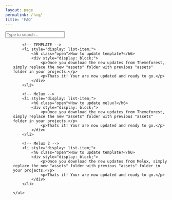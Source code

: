 ```yaml
---
layout: page
permalink: /faq/
title: 'FAQ'
---
```


<div class="faq">
	<input class="faq-search" type="text" placeholder="Type to search...">
	<ul>

		<!-- TEMPLATE -->
		<li style="display: list-item;">
			<h6 class="open">How to update template?</h6>
			<div style="display: block;">
				<p>Once you download the new updates from Themeforest, simply replace the new "assets" folder with previous "assets" folder in your projects.</p>
				<p>Thats it! Your are now updated and ready to go.</p>
			</div>
		</li>

		<!-- Melux -->
		<li style="display: list-item;">
			<h6 class="open">How to update melux?</h6>
			<div style="display: block;">
				<p>Once you download the new updates from Themeforest, simply replace the new "assets" folder with previous "assets" folder in your projects.</p>
				<p>Thats it! Your are now updated and ready to go.</p>
			</div>
		</li>

		<!-- Melux 2 -->
		<li style="display: list-item;">
			<h6 class="open">How to update template?</h6>
			<div style="display: block;">
				<p>Once you download the new updates from Melux, simply replace the new "assets" folder with previous "assets" folder in your projects.</p>
				<p>Thats it! Your are now updated and ready to go.</p>
			</div>
		</li>

	</ul>
</div>